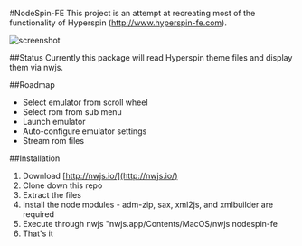 #NodeSpin-FE
This project is an attempt at recreating most of the functionality of Hyperspin (http://www.hyperspin-fe.com).

![screenshot](http://cl.ly/image/3G3p3N01400p/screenshot.png)

##Status
Currently this package will read Hyperspin theme files and display them via nwjs. 

##Roadmap
* Select emulator from scroll wheel
* Select rom from sub menu
* Launch emulator
* Auto-configure emulator settings
* Stream rom files


##Installation
1. Download [http://nwjs.io/](http://nwjs.io/)
2. Clone down this repo
3. Extract the files
4. Install the node modules - adm-zip, sax, xml2js, and xmlbuilder are required
5. Execute through nwjs "nwjs.app/Contents/MacOS/nwjs nodespin-fe
6. That's it

